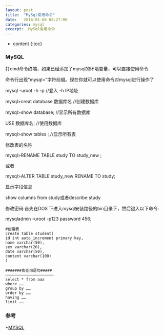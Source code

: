 ```yaml
---
layout: post
title:  "MySql常用命令"
date:   2016-01-06 08:27:00
categories: mysql
excerpt:  MySql常用命令
---
```


* content
{:toc}




### MySQL

打cmd命令终端，如果已经添加了mysql的环境变量，可以直接使用命令

命令行出现“mysql>”字符前缀。现在你就可以使用命令对mysql进行操作了

mysql -uroot -h -p  //登入 -h IP地址

mysql>creat database 数据库名  //创建数据库

mysql>show database; //显示所有数据库

USE 数据库名; //使用数据库

mysql>show tables ; //显示所有表

修改表的名称 

mysql>RENAME TABLE study TO study_new ;

或者

mysql>ALTER TABLE study_new RENAME TO study;

显示字段信息

show columns from study或者describe study

修改密码:首先在DOS 下进入mysql安装路径的bin目录下，然后键入以下命令:

mysqladmin -uroot -p123 password 456;

    #创建表
    create table student(
    id int auto_increment primary key,
    name varchar(50),
    sex varchar(20),
    date varchar(50),
    content varchar(100)
    )

    #######表查询语句#####
    —————————————————————
    select * from aaa
    where ……
    group by ……
    order by ……
    having ……
    limit ……



### 参考

*[MYSQL](http://www.cnblogs.com/lyhabc/p/3691555.html)